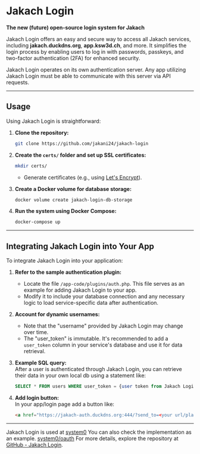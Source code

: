 # Jakach Login

**The new (future) open-source login system for Jakach**

Jakach Login offers an easy and secure way to access all Jakach services, including **jakach.duckdns.org**, **app.ksw3d.ch**, and more. It simplifies the login process by enabling users to log in with passwords, passkeys, and two-factor authentication (2FA) for enhanced security.

Jakach Login operates on its own authentication server. Any app utilizing Jakach Login must be able to communicate with this server via API requests.

---

## Usage

Using Jakach Login is straightforward:  

1. **Clone the repository:**  
   ```bash
   git clone https://github.com/jakani24/jakach-login
   ```
2. **Create the `certs/` folder and set up SSL certificates:**  
   ```bash
   mkdir certs/
   ```
   - Generate certificates (e.g., using [Let's Encrypt](https://letsencrypt.org/getting-started/#with-shell-access)).

3. **Create a Docker volume for database storage:**  
   ```bash
   docker volume create jakach-login-db-storage
   ```
4. **Run the system using Docker Compose:**  
   ```bash
   docker-compose up
   ```

---

## Integrating Jakach Login into Your App

To integrate Jakach Login into your application:  

1. **Refer to the sample authentication plugin:**  
   - Locate the file `/app-code/plugins/auth.php`. This file serves as an example for adding Jakach Login to your app.
   - Modify it to include your database connection and any necessary logic to load service-specific data after authentication.

2. **Account for dynamic usernames:**  
   - Note that the "username" provided by Jakach Login may change over time.
   - The "user_token" is immutable. It's recommended to add a `user_token` column in your service's database and use it for data retrieval.

3. **Example SQL query:**  
   After a user is authenticated through Jakach Login, you can retrieve their data in your own local db using a statement like:  
   ```sql
   SELECT * FROM users WHERE user_token = {user token from Jakach Login server};
   ```
4. **Add login button:**  
   In your app/login page add a button like:  
   ```html
   <a href="https://jakach-auth.duckdns.org:444/?send_to=<your url/place of your oauth file>" class="btn btn-secondary">Log in using Jakach login</a>
   ```

---

Jakach Login is used at [system0](https://github.com/jakani24/system0) You can also check the implementation as an example. [system0/oauth](https://github.com/jakani24/system0-2.0/blob/main/sys0-code/login/oauth.php)
For more details, explore the repository at [GitHub - Jakach Login](https://github.com/jakani24/jakach-login).
